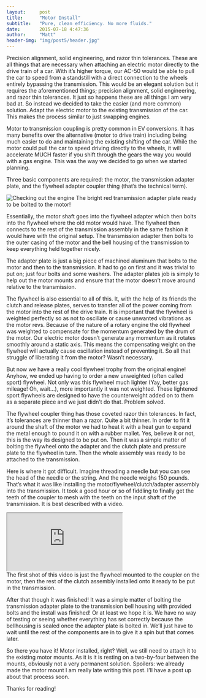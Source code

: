 ```yaml
---
layout:     post
title:      "Motor Install"
subtitle:   "Pure, clean efficiency. No more fluids."
date:       2015-07-18 4:47:36
author:     "Matt"
header-img: "img/post5/header.jpg"
---
```


<p>Precision alignment, solid engineering, and razor thin tolerances. These are all things that are necessary when attaching an electric motor directly to the drive train of a car. With it’s higher torque, our AC-50 would be able to pull the car to speed from a standstill with a direct connection to the wheels entirely bypassing the transmission. This would be an elegant solution but it requires the aforementioned things; precision alignment, solid engineering, and razor thin tolerances. It just so happens these are all things I am very bad at. So instead we decided to take the easier (and more common) solution. Adapt the electric motor to the existing transmission of the car. This makes the process similar to just swapping engines.</p>

<p>Motor to transmission coupling is pretty common in EV conversions. It has many benefits over the alternative (motor to drive train) including being much easier to do and maintaining the existing shifting of the car. While the motor could pull the car to speed driving directly to the wheels, it will accelerate MUCH faster if you shift through the gears the way you would with a gas engine. This was the way we decided to go when we started planning.</p>

<p>Three basic components are required: the motor, the transmission adapter plate, and the flywheel adapter coupler thing (that’s the technical term).</p>

<img src="{{ site.baseurl }}/img/post5/post5-1.JPG" alt="Checking out the engine">
<span class="caption text-muted">The bright red transmission adapter plate ready to be bolted to the motor!</span>


<p>Essentially, the motor shaft goes into the flywheel adapter which then bolts into the flywheel where the old motor would have. The flywheel then connects to the rest of the transmission assembly in the same fashion it would have with the original setup. The transmission adapter then bolts to the outer casing of the motor and the bell housing of the transmission to keep everything held together nicely.</p>

<p>The adapter plate is just a big piece of machined aluminum that bolts to the motor and then to the transmission. It had to go on first and it was trivial to put on; just four bolts and some washers. The adapter plates job is simply to help out the motor mounts and ensure that the motor doesn’t move around relative to the transmission.</p>

<p>The flywheel is also essential to all of this. It, with the help of its friends the clutch and release plates, serves to transfer all of the power coming from the motor into the rest of the drive train. It is important that the flywheel is weighted perfectly so as not to oscillate or cause unwanted vibrations as the motor revs. Because of the nature of a rotary engine the old flywheel was weighted to compensate for the momentum generated by the drum of the motor. Our electric motor doesn’t generate any momentum as it rotates smoothly around a static axis. This means the compensating weight on the flywheel will actually cause oscillation instead of preventing it. So all that struggle of liberating it from the motor? Wasn’t necessary.</p>

<p>But now we have a really cool flywheel trophy from the original engine! Anyhow, we ended up having to order a new unweighted (often called sport) flywheel. Not only was this flywheel much lighter (Yay, better gas mileage! Oh, wait...), more importantly it was not weighted. These lightened sport flywheels are designed to have the counterweight added on to them as a separate piece and we just didn’t do that. Problem solved.</p>

<p>The flywheel coupler thing has those coveted razor thin tolerances. In fact, it’s tolerances are thinner than a razor. Quite a bit thinner. In order to fit it around the shaft of the motor we had to heat it with a heat gun to expand the metal enough to pound it on with a rubber mallet. Yes, believe it or not, this is the way its designed to be put on. Then it was a simple matter of bolting the flywheel onto the adapter and the clutch plate and pressure plate to the flywheel in turn. Then the whole assembly was ready to be attached to the transmission.</p>

<p>Here is where it got difficult. Imagine threading a needle but you can see the head of the needle or the string. And the needle weighs 150 pounds. That’s what it was like installing the motor/flywheel/clutch/adapter assembly into the transmission. It took a good hour or so of fiddling to finally get the teeth of the coupler to mesh with the teeth on the input shaft of the transmission. It is best described with a video.</p>

<div class="embed-responsive embed-responsive-16by9"> <iframe class="embed-responsive-item" src="https://www.youtube.com/embed/VYhemL2Ixyo"></iframe></div>
<span class="caption text-muted">The first shot of this video is just the flywheel mounted to the coupler on the motor, then the rest of the clutch assembly installed onto it ready to be put in the transmission.</span>

<p>After that though it was finished! It was a simple matter of bolting the transmission adapter plate to the transmission bell housing with provided bolts and the install was finished! Or at least we hope it is. We have no way of testing or seeing whether everything has set correctly because the bellhousing is sealed once the adapter plate is bolted in. We’ll just have to wait until the rest of the components are in to give it a spin but that comes later.</p>

<p>So there you have it! Motor installed, right? Well, we still need to attach it to the existing motor mounts. As it is it is resting on a two-by-four between the mounts, obviously not a very permanent solution. Spoilers: we already made the motor mount I am really late writing this post. I’ll have a post up about that process soon. </p>

<p>Thanks for reading!</p>
